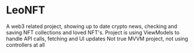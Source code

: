 #  LeoNFT

A web3 related project, showing up to date crypto news, checking and saving NFT collections and loved NFT's.
Project is using ViewModels to handle API calls, fetching and UI updates
Not true MVVM project, not using controllers at all



